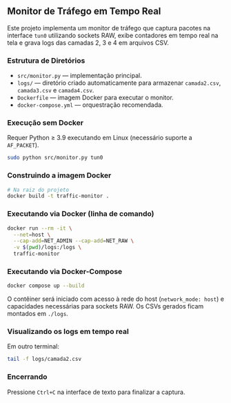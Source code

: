 ## Monitor de Tráfego em Tempo Real

Este projeto implementa um monitor de tráfego que captura pacotes na interface `tun0` utilizando sockets RAW, exibe contadores em tempo real na tela e grava logs das camadas 2, 3 e 4 em arquivos CSV.

### Estrutura de Diretórios
- `src/monitor.py` — implementação principal.
- `logs/` — diretório criado automaticamente para armazenar `camada2.csv`, `camada3.csv` e `camada4.csv`.
- `Dockerfile` — imagem Docker para executar o monitor.
- `docker-compose.yml` — orquestração recomendada.

### Execução sem Docker
Requer Python ≥ 3.9 executando em Linux (necessário suporte a `AF_PACKET`).
```bash
sudo python src/monitor.py tun0
```

### Construindo a imagem Docker
```bash
# Na raiz do projeto
docker build -t traffic-monitor .
```

### Executando via Docker (linha de comando)
```bash
docker run --rm -it \
  --net=host \
  --cap-add=NET_ADMIN --cap-add=NET_RAW \
  -v $(pwd)/logs:/logs \
  traffic-monitor
```

### Executando via Docker-Compose
```bash
docker compose up --build
```

O contêiner será iniciado com acesso à rede do host (`network_mode: host`) e capacidades necessárias para sockets RAW. Os CSVs gerados ficam montados em `./logs`.

### Visualizando os logs em tempo real
Em outro terminal:
```bash
tail -f logs/camada2.csv
```

### Encerrando
Pressione `Ctrl+C` na interface de texto para finalizar a captura. 